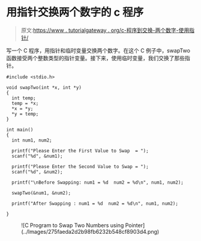 # 用指针交换两个数字的 c 程序

> 原文:[https://www . tutorialgateway . org/c-程序到交换-两个数字-使用指针/](https://www.tutorialgateway.org/c-program-to-swap-two-numbers-using-pointer/)

写一个 C 程序，用指针和临时变量交换两个数字。在这个 C 例子中，swapTwo 函数接受两个整数类型的指针变量。接下来，使用临时变量，我们交换了那些指针。

```
#include <stdio.h>

void swapTwo(int *x, int *y)
{
  int temp;
  temp = *x;
  *x = *y;
  *y = temp;
}

int main()
{
  int num1, num2;

  printf("Please Enter the First Value to Swap  = ");
  scanf("%d", &num1);

  printf("Please Enter the Second Value to Swap = ");
  scanf("%d", &num2);

  printf("\nBefore Swapping: num1 = %d  num2 = %d\n", num1, num2);

  swapTwo(&num1, &num2);

  printf("After Swapping : num1 = %d  num2 = %d\n", num1, num2);

}

```

<figure class="wp-block-image size-large">![C Program to Swap Two Numbers using Pointer](../Images/275faeda2d2b98fb6232b548cf8903d4.png)</figure>